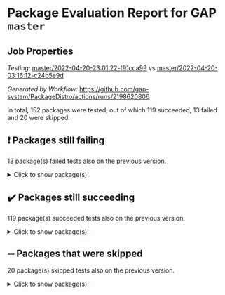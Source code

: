 # Package Evaluation Report for GAP `master`

## Job Properties

*Testing:* [master/2022-04-20-23:01:22-f91cca99](https://github.com/gap-system/PackageDistro/blob/data/reports/master/2022-04-20-23:01:22-f91cca99) vs [master/2022-04-20-03:16:12-c24b5e9d](https://github.com/gap-system/PackageDistro/blob/data/reports/master/2022-04-20-03:16:12-c24b5e9d)

*Generated by Workflow:* https://github.com/gap-system/PackageDistro/actions/runs/2198620806

In total, 152 packages were tested, out of which 119 succeeded, 13 failed and 20 were skipped.

## :exclamation: Packages still failing

13 package(s) failed tests also on the previous version.
<details><summary>Click to show package(s)!</summary>

- fining 1.4.1 [(failure)](https://github.com/gap-system/PackageDistro/runs/6103444667?check_suite_focus=true)
- francy 1.2.4 [(failure)](https://github.com/gap-system/PackageDistro/runs/6103445035?check_suite_focus=true)
- hap 1.38 [(failure)](https://github.com/gap-system/PackageDistro/runs/6103445507?check_suite_focus=true)
- normalizinterface 1.3.2 [(failure)](https://github.com/gap-system/PackageDistro/runs/6103447204?check_suite_focus=true)
- packagemanager 1.2 [(failure)](https://github.com/gap-system/PackageDistro/runs/6103447490?check_suite_focus=true)
- rcwa 4.6.4 [(failure)](https://github.com/gap-system/PackageDistro/runs/6103447957?check_suite_focus=true)
- recog 1.3.2 [(failure)](https://github.com/gap-system/PackageDistro/runs/6103448065?check_suite_focus=true)
- semigroups 4.0.0 [(failure)](https://github.com/gap-system/PackageDistro/runs/6103448281?check_suite_focus=true)
- sonata 2.9.3 [(failure)](https://github.com/gap-system/PackageDistro/runs/6103448703?check_suite_focus=true)
- transgrp 3.6.1 [(failure)](https://github.com/gap-system/PackageDistro/runs/6103449179?check_suite_focus=true)
- unitlib 4.0.0 [(failure)](https://github.com/gap-system/PackageDistro/runs/6103449432?check_suite_focus=true)
- wedderga 4.10.1 [(failure)](https://github.com/gap-system/PackageDistro/runs/6103449726?check_suite_focus=true)
- yangbaxter 0.9.0 [(failure)](https://github.com/gap-system/PackageDistro/runs/6103449860?check_suite_focus=true)
</details>

## :heavy_check_mark: Packages still succeeding

119 package(s) succeeded tests also on the previous version.
<details><summary>Click to show package(s)!</summary>

- ace 5.4 [(success)](https://github.com/gap-system/PackageDistro/runs/6103442861?check_suite_focus=true)
- aclib 1.3.2 [(success)](https://github.com/gap-system/PackageDistro/runs/6103442887?check_suite_focus=true)
- agt 0.2 [(success)](https://github.com/gap-system/PackageDistro/runs/6103442916?check_suite_focus=true)
- alnuth 3.2.1 [(success)](https://github.com/gap-system/PackageDistro/runs/6103442963?check_suite_focus=true)
- anupq 3.2.6 [(success)](https://github.com/gap-system/PackageDistro/runs/6103443013?check_suite_focus=true)
- atlasrep 2.1.2 [(success)](https://github.com/gap-system/PackageDistro/runs/6103443068?check_suite_focus=true)
- autodoc 2022.03.10 [(success)](https://github.com/gap-system/PackageDistro/runs/6103443118?check_suite_focus=true)
- automata 1.15 [(success)](https://github.com/gap-system/PackageDistro/runs/6103443180?check_suite_focus=true)
- automgrp 1.3.2 [(success)](https://github.com/gap-system/PackageDistro/runs/6103443238?check_suite_focus=true)
- autpgrp 1.10.2 [(success)](https://github.com/gap-system/PackageDistro/runs/6103443284?check_suite_focus=true)
- cap 2022.04-02 [(success)](https://github.com/gap-system/PackageDistro/runs/6103443332?check_suite_focus=true)
- caratinterface 2.3.3 [(success)](https://github.com/gap-system/PackageDistro/runs/6103443372?check_suite_focus=true)
- cddinterface 2020.06.24 [(success)](https://github.com/gap-system/PackageDistro/runs/6103443419?check_suite_focus=true)
- circle 1.6.4 [(success)](https://github.com/gap-system/PackageDistro/runs/6103443477?check_suite_focus=true)
- cohomolo 1.6.10 [(success)](https://github.com/gap-system/PackageDistro/runs/6103443516?check_suite_focus=true)
- congruence 1.2.3 [(success)](https://github.com/gap-system/PackageDistro/runs/6103443580?check_suite_focus=true)
- corelg 1.56 [(success)](https://github.com/gap-system/PackageDistro/runs/6103443632?check_suite_focus=true)
- crime 1.6 [(success)](https://github.com/gap-system/PackageDistro/runs/6103443679?check_suite_focus=true)
- crisp 1.4.5 [(success)](https://github.com/gap-system/PackageDistro/runs/6103443735?check_suite_focus=true)
- crypting 0.10 [(success)](https://github.com/gap-system/PackageDistro/runs/6103443786?check_suite_focus=true)
- cryst 4.1.24 [(success)](https://github.com/gap-system/PackageDistro/runs/6103443823?check_suite_focus=true)
- crystcat 1.1.9 [(success)](https://github.com/gap-system/PackageDistro/runs/6103443892?check_suite_focus=true)
- ctbllib 1.3.3 [(success)](https://github.com/gap-system/PackageDistro/runs/6103443937?check_suite_focus=true)
- cubefree 1.19 [(success)](https://github.com/gap-system/PackageDistro/runs/6103443980?check_suite_focus=true)
- curlinterface 2.2.2 [(success)](https://github.com/gap-system/PackageDistro/runs/6103444026?check_suite_focus=true)
- cvec 2.7.5 [(success)](https://github.com/gap-system/PackageDistro/runs/6103444062?check_suite_focus=true)
- datastructures 0.2.7 [(success)](https://github.com/gap-system/PackageDistro/runs/6103444100?check_suite_focus=true)
- deepthought 1.0.5 [(success)](https://github.com/gap-system/PackageDistro/runs/6103444159?check_suite_focus=true)
- design 1.7 [(success)](https://github.com/gap-system/PackageDistro/runs/6103444199?check_suite_focus=true)
- difsets 2.3.1 [(success)](https://github.com/gap-system/PackageDistro/runs/6103444244?check_suite_focus=true)
- digraphs 1.5.2 [(success)](https://github.com/gap-system/PackageDistro/runs/6103444283?check_suite_focus=true)
- edim 1.3.5 [(success)](https://github.com/gap-system/PackageDistro/runs/6103444331?check_suite_focus=true)
- example 4.3.0 [(success)](https://github.com/gap-system/PackageDistro/runs/6103444380?check_suite_focus=true)
- factint 1.6.3 [(success)](https://github.com/gap-system/PackageDistro/runs/6103444445?check_suite_focus=true)
- ferret 1.0.7 [(success)](https://github.com/gap-system/PackageDistro/runs/6103444529?check_suite_focus=true)
- fga 1.4.0 [(success)](https://github.com/gap-system/PackageDistro/runs/6103444588?check_suite_focus=true)
- float 1.0.3 [(success)](https://github.com/gap-system/PackageDistro/runs/6103444734?check_suite_focus=true)
- format 1.4.3 [(success)](https://github.com/gap-system/PackageDistro/runs/6103444796?check_suite_focus=true)
- forms 1.2.7 [(success)](https://github.com/gap-system/PackageDistro/runs/6103444854?check_suite_focus=true)
- fplsa 1.2.5 [(success)](https://github.com/gap-system/PackageDistro/runs/6103444919?check_suite_focus=true)
- fr 2.4.8 [(success)](https://github.com/gap-system/PackageDistro/runs/6103444986?check_suite_focus=true)
- fwtree 1.3 [(success)](https://github.com/gap-system/PackageDistro/runs/6103445092?check_suite_focus=true)
- gbnp 1.0.5 [(success)](https://github.com/gap-system/PackageDistro/runs/6103445136?check_suite_focus=true)
- generalizedmorphismsforcap 2022.03-03 [(success)](https://github.com/gap-system/PackageDistro/runs/6103445190?check_suite_focus=true)
- genss 1.6.6 [(success)](https://github.com/gap-system/PackageDistro/runs/6103445237?check_suite_focus=true)
- gradedringforhomalg 2022.03-01 [(success)](https://github.com/gap-system/PackageDistro/runs/6103445264?check_suite_focus=true)
- grape 4.8.5 [(success)](https://github.com/gap-system/PackageDistro/runs/6103445305?check_suite_focus=true)
- groupoids 1.69 [(success)](https://github.com/gap-system/PackageDistro/runs/6103445349?check_suite_focus=true)
- grpconst 2.6.2 [(success)](https://github.com/gap-system/PackageDistro/runs/6103445396?check_suite_focus=true)
- guarana 0.96.3 [(success)](https://github.com/gap-system/PackageDistro/runs/6103445434?check_suite_focus=true)
- guava 3.15 [(success)](https://github.com/gap-system/PackageDistro/runs/6103445467?check_suite_focus=true)
- hapcryst 0.1.14 [(success)](https://github.com/gap-system/PackageDistro/runs/6103445553?check_suite_focus=true)
- hecke 1.5.3 [(success)](https://github.com/gap-system/PackageDistro/runs/6103445602?check_suite_focus=true)
- help 3.5 [(success)](https://github.com/gap-system/PackageDistro/runs/6103445655?check_suite_focus=true)
- idrel 2.43 [(success)](https://github.com/gap-system/PackageDistro/runs/6103445706?check_suite_focus=true)
- images 1.3.1 [(success)](https://github.com/gap-system/PackageDistro/runs/6103445759?check_suite_focus=true)
- intpic 0.2.4 [(success)](https://github.com/gap-system/PackageDistro/runs/6103445835?check_suite_focus=true)
- io 4.7.2 [(success)](https://github.com/gap-system/PackageDistro/runs/6103445885?check_suite_focus=true)
- irredsol 1.4.3 [(success)](https://github.com/gap-system/PackageDistro/runs/6103445939?check_suite_focus=true)
- json 2.1.0 [(success)](https://github.com/gap-system/PackageDistro/runs/6103445992?check_suite_focus=true)
- jupyterkernel 1.4.1 [(success)](https://github.com/gap-system/PackageDistro/runs/6103446048?check_suite_focus=true)
- jupyterviz 1.5.1 [(success)](https://github.com/gap-system/PackageDistro/runs/6103446089?check_suite_focus=true)
- kan 1.34 [(success)](https://github.com/gap-system/PackageDistro/runs/6103446183?check_suite_focus=true)
- kbmag 1.5.9 [(success)](https://github.com/gap-system/PackageDistro/runs/6103446238?check_suite_focus=true)
- laguna 3.9.4 [(success)](https://github.com/gap-system/PackageDistro/runs/6103446282?check_suite_focus=true)
- liealgdb 2.2.1 [(success)](https://github.com/gap-system/PackageDistro/runs/6103446337?check_suite_focus=true)
- liepring 2.6 [(success)](https://github.com/gap-system/PackageDistro/runs/6103446388?check_suite_focus=true)
- liering 2.4.2 [(success)](https://github.com/gap-system/PackageDistro/runs/6103446443?check_suite_focus=true)
- linearalgebraforcap 2022.04-02 [(success)](https://github.com/gap-system/PackageDistro/runs/6103446501?check_suite_focus=true)
- loops 3.4.1 [(success)](https://github.com/gap-system/PackageDistro/runs/6103446556?check_suite_focus=true)
- lpres 1.0.3 [(success)](https://github.com/gap-system/PackageDistro/runs/6103446592?check_suite_focus=true)
- majoranaalgebras 1.4 [(success)](https://github.com/gap-system/PackageDistro/runs/6103446653?check_suite_focus=true)
- mapclass 1.4.5 [(success)](https://github.com/gap-system/PackageDistro/runs/6103446702?check_suite_focus=true)
- matgrp 0.64 [(success)](https://github.com/gap-system/PackageDistro/runs/6103446800?check_suite_focus=true)
- modisom 2.5.1 [(success)](https://github.com/gap-system/PackageDistro/runs/6103446864?check_suite_focus=true)
- modulepresentationsforcap 2022.03-02 [(success)](https://github.com/gap-system/PackageDistro/runs/6103446918?check_suite_focus=true)
- monoidalcategories 2022.04-03 [(success)](https://github.com/gap-system/PackageDistro/runs/6103446971?check_suite_focus=true)
- nconvex 2020.11-04 [(success)](https://github.com/gap-system/PackageDistro/runs/6103447015?check_suite_focus=true)
- nilmat 1.4.1 [(success)](https://github.com/gap-system/PackageDistro/runs/6103447077?check_suite_focus=true)
- nock 1.5 [(success)](https://github.com/gap-system/PackageDistro/runs/6103447153?check_suite_focus=true)
- nq 2.5.8 [(success)](https://github.com/gap-system/PackageDistro/runs/6103447286?check_suite_focus=true)
- numericalsgps 1.3.0 [(success)](https://github.com/gap-system/PackageDistro/runs/6103447335?check_suite_focus=true)
- openmath 11.5.0 [(success)](https://github.com/gap-system/PackageDistro/runs/6103447377?check_suite_focus=true)
- orb 4.8.4 [(success)](https://github.com/gap-system/PackageDistro/runs/6103447421?check_suite_focus=true)
- patternclass 2.4.2 [(success)](https://github.com/gap-system/PackageDistro/runs/6103447566?check_suite_focus=true)
- permut 2.0.4 [(success)](https://github.com/gap-system/PackageDistro/runs/6103447610?check_suite_focus=true)
- polenta 1.3.10 [(success)](https://github.com/gap-system/PackageDistro/runs/6103447650?check_suite_focus=true)
- polymaking 0.8.6 [(success)](https://github.com/gap-system/PackageDistro/runs/6103447684?check_suite_focus=true)
- primgrp 3.4.1 [(success)](https://github.com/gap-system/PackageDistro/runs/6103447728?check_suite_focus=true)
- profiling 2.5.0 [(success)](https://github.com/gap-system/PackageDistro/runs/6103447769?check_suite_focus=true)
- qpa 1.33 [(success)](https://github.com/gap-system/PackageDistro/runs/6103447832?check_suite_focus=true)
- quagroup 1.8.3 [(success)](https://github.com/gap-system/PackageDistro/runs/6103447872?check_suite_focus=true)
- radiroot 2.9 [(success)](https://github.com/gap-system/PackageDistro/runs/6103447920?check_suite_focus=true)
- rds 1.8 [(success)](https://github.com/gap-system/PackageDistro/runs/6103448018?check_suite_focus=true)
- repndecomp 1.2.1 [(success)](https://github.com/gap-system/PackageDistro/runs/6103448112?check_suite_focus=true)
- repsn 3.1.0 [(success)](https://github.com/gap-system/PackageDistro/runs/6103448145?check_suite_focus=true)
- resclasses 4.7.2 [(success)](https://github.com/gap-system/PackageDistro/runs/6103448201?check_suite_focus=true)
- scscp 2.3.1 [(success)](https://github.com/gap-system/PackageDistro/runs/6103448246?check_suite_focus=true)
- sglppow 2.2 [(success)](https://github.com/gap-system/PackageDistro/runs/6103448311?check_suite_focus=true)
- sgpviz 0.999.5 [(success)](https://github.com/gap-system/PackageDistro/runs/6103448354?check_suite_focus=true)
- simpcomp 2.1.14 [(success)](https://github.com/gap-system/PackageDistro/runs/6103448382?check_suite_focus=true)
- singular 2020.12.18 [(success)](https://github.com/gap-system/PackageDistro/runs/6103448447?check_suite_focus=true)
- sla 1.5.3 [(success)](https://github.com/gap-system/PackageDistro/runs/6103448498?check_suite_focus=true)
- smallgrp 1.5 [(success)](https://github.com/gap-system/PackageDistro/runs/6103448579?check_suite_focus=true)
- smallsemi 0.6.13 [(success)](https://github.com/gap-system/PackageDistro/runs/6103448638?check_suite_focus=true)
- sophus 1.25 [(success)](https://github.com/gap-system/PackageDistro/runs/6103448768?check_suite_focus=true)
- spinsym 1.5.2 [(success)](https://github.com/gap-system/PackageDistro/runs/6103448845?check_suite_focus=true)
- symbcompcc 1.3.2 [(success)](https://github.com/gap-system/PackageDistro/runs/6103448902?check_suite_focus=true)
- thelma 1.3 [(success)](https://github.com/gap-system/PackageDistro/runs/6103448968?check_suite_focus=true)
- tomlib 1.2.9 [(success)](https://github.com/gap-system/PackageDistro/runs/6103449041?check_suite_focus=true)
- toric 1.9.5 [(success)](https://github.com/gap-system/PackageDistro/runs/6103449095?check_suite_focus=true)
- ugaly 4.0.2 [(success)](https://github.com/gap-system/PackageDistro/runs/6103449260?check_suite_focus=true)
- unipot 1.5 [(success)](https://github.com/gap-system/PackageDistro/runs/6103449335?check_suite_focus=true)
- utils 0.72 [(success)](https://github.com/gap-system/PackageDistro/runs/6103449525?check_suite_focus=true)
- uuid 0.7 [(success)](https://github.com/gap-system/PackageDistro/runs/6103449611?check_suite_focus=true)
- walrus 0.9991 [(success)](https://github.com/gap-system/PackageDistro/runs/6103449671?check_suite_focus=true)
- xmod 2.86 [(success)](https://github.com/gap-system/PackageDistro/runs/6103449776?check_suite_focus=true)
- xmodalg 1.18 [(success)](https://github.com/gap-system/PackageDistro/runs/6103449825?check_suite_focus=true)
- zeromqinterface 0.13 [(success)](https://github.com/gap-system/PackageDistro/runs/6103449911?check_suite_focus=true)
</details>

## :heavy_minus_sign: Packages that were skipped

20 package(s) skipped tests also on the previous version.
<details><summary>Click to show package(s)!</summary>

- 4ti2interface 2022.03-01 [(skipped)](https://github.com/gap-system/PackageDistro/runs/6103338359?check_suite_focus=true)
- browse 1.8.14 [(skipped)](https://github.com/gap-system/PackageDistro/runs/6103338359?check_suite_focus=true)
- examplesforhomalg 2022.03-01 [(skipped)](https://github.com/gap-system/PackageDistro/runs/6103338359?check_suite_focus=true)
- gapdoc 1.6.5 [(skipped)](https://github.com/gap-system/PackageDistro/runs/6103338359?check_suite_focus=true)
- gauss 2022.03-01 [(skipped)](https://github.com/gap-system/PackageDistro/runs/6103338359?check_suite_focus=true)
- gaussforhomalg 2022.03-01 [(skipped)](https://github.com/gap-system/PackageDistro/runs/6103338359?check_suite_focus=true)
- gradedmodules 2022.03-01 [(skipped)](https://github.com/gap-system/PackageDistro/runs/6103338359?check_suite_focus=true)
- homalg 2022.03-01 [(skipped)](https://github.com/gap-system/PackageDistro/runs/6103338359?check_suite_focus=true)
- homalgtocas 2022.03-01 [(skipped)](https://github.com/gap-system/PackageDistro/runs/6103338359?check_suite_focus=true)
- io_forhomalg 2022.03-01 [(skipped)](https://github.com/gap-system/PackageDistro/runs/6103338359?check_suite_focus=true)
- itc 1.5.1 [(skipped)](https://github.com/gap-system/PackageDistro/runs/6103338359?check_suite_focus=true)
- localizeringforhomalg 2022.03-01 [(skipped)](https://github.com/gap-system/PackageDistro/runs/6103338359?check_suite_focus=true)
- matricesforhomalg 2022.03-02 [(skipped)](https://github.com/gap-system/PackageDistro/runs/6103338359?check_suite_focus=true)
- modules 2022.03-01 [(skipped)](https://github.com/gap-system/PackageDistro/runs/6103338359?check_suite_focus=true)
- polycyclic 2.16 [(skipped)](https://github.com/gap-system/PackageDistro/runs/6103338359?check_suite_focus=true)
- ringsforhomalg 2022.03-01 [(skipped)](https://github.com/gap-system/PackageDistro/runs/6103338359?check_suite_focus=true)
- sco 2022.03-01 [(skipped)](https://github.com/gap-system/PackageDistro/runs/6103338359?check_suite_focus=true)
- toolsforhomalg 2022.04-01 [(skipped)](https://github.com/gap-system/PackageDistro/runs/6103338359?check_suite_focus=true)
- toricvarieties 2022.03.23 [(skipped)](https://github.com/gap-system/PackageDistro/runs/6103338359?check_suite_focus=true)
- xgap 4.31 [(skipped)](https://github.com/gap-system/PackageDistro/runs/6103338359?check_suite_focus=true)
</details>

